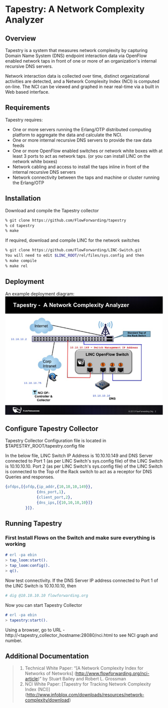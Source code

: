 # Tapestry: A Network Complexity Analyzer

## Overview

Tapestry is a system that measures network complexity by capturing Domain Name System (DNS)
endpoint interaction data via OpenFlow enabled network taps in
front of one or more of an organization's internal recursive DNS servers.

Network interaction data is collected over time, distinct organizational activities are detected,
and a Network Complexity Index (NCI) is computed on-line.  The NCI can be viewed and graphed
in near real-time via a built in Web based interface.

## Requirements

Tapestry requires:

* One or more servers running the Erlang/OTP distributed computing platform to aggregate the data and calculate the NCI.
* One or more internal recursive DNS servers to provide the raw data feeds
* One or more OpenFlow enabled switches or network white boxes with at
    least 3 ports to act as network taps. (or you can install LINC on
    the network white boxes)
* Network cabling and access to install the taps inline in front of
    the internal recursive DNS servers
* Network connectivity between the taps and machine or cluster running the Erlang/OTP

## Installation

Download and compile the Tapestry collector

```bash
% git clone https://github.com/FlowForwarding/tapestry
% cd tapestry
% make
```

If required, download and compile LINC for the network switches

```bash
% git clone https://github.com/FlowForwarding/LINC-Switch.git
You will need to edit $LINC_ROOT/rel/files/sys.config and then
% make compile
% make rel
```

## Deployment

An example deployment diagram: ![alt text][Illustration]

[Illustration]: docs/images/tapestry_deployment.jpg "Tapestry deployment"

## Configure Tapestry Collector
Tapestry Collector Configuration file is located in $TAPESTRY_ROOT/tapestry.config file

In the below file, LINC Switch IP Address is 10.10.10.149 and DNS Server connected to 
Port 1 (as per LINC Switch's sys.config file) of the LINC Switch is 10.10.10.10.
Port 2 (as per LINC Switch's sys.config file) of the LINC Switch is connected to the
Top of the Rack switch to act as a receptor for DNS Queries and responses.

```erlang
{ofdps,[{ofdp,{ip_addr,{10,10,10,149}},
              {dns_port,1},
              {client_port,2},
              {dns_ips,[{10,10,10,10}]}
         }]}.
```


## Running Tapestry

### First Install Flows on the Switch and make sure everything is working
```erlang
# erl -pa ebin
> tap_loom:start().
> tap_loom:config().
> q().
```

Now test connectivity.  If the DNS Server IP address connected to Port 1 of the LINC Switch is 10.10.10.10, then
```bash
# dig @10.10.10.10 flowforwarding.org
```
Now you can start Tapestry Collector
```erlang
# erl -pa ebin
> tapestry:start().
```

Using a browser, go to URL - http://<tapestry_collector_hostname:28080/nci.html to see NCI graph and number.

## Additional Documentation
>1. Technical White Paper: “[A Network Complexity Index for Networks of Networks] (http://www.flowforwarding.org/nci-article)” by Stuart Bailey and Robert L. Grossman
>2. NCI White Paper: [Tapestry for Tracking Network Complexity Index (NCI)] (http://www.infoblox.com/downloads/resources/network-complexity/download)
